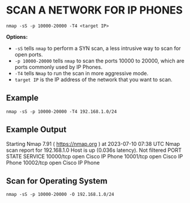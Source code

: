 # SCAN A NETWORK FOR IP PHONES
`nmap -sS -p 10000-20000 -T4 <target IP>`

**Options:**

* `-sS` tells `nmap` to perform a SYN scan, a less intrusive way to scan for open ports.
* `-p 10000-20000` tells `nmap` to scan the ports 10000 to 20000, which are ports commonly used by IP Phones.
* `-T4` tells `Nmap` to run the scan in more aggressive mode.
* `target IP` is the IP address of the network that you want to scan.


## Example
`nmap -sS -p 10000-20000 -T4 192.168.1.0/24`

## Example Output

Starting Nmap 7.91 ( https://nmap.org ) at 2023-07-10 07:38 UTC
Nmap scan report for 192.168.1.0
Host is up (0.036s latency).
Not filtered
PORT     STATE SERVICE
10000/tcp open  Cisco IP Phone
10001/tcp open  Cisco IP Phone
10002/tcp open  Cisco IP Phone


## Scan for Operating System
`nmap -sS -p 10000-20000 -O 192.168.1.0/24`